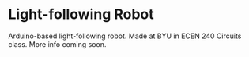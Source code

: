 # Light-following Robot

Arduino-based light-following robot. Made at BYU in ECEN 240 Circuits class. More info coming soon.